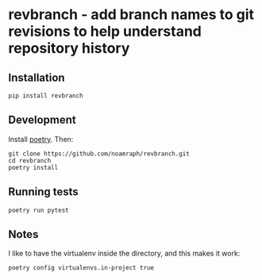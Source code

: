 # revbranch - add branch names to git revisions to help understand repository history

## Installation

```
pip install revbranch
```

## Development

Install [poetry](https://python-poetry.org/). Then:

```
git clone https://github.com/noamraph/revbranch.git
cd revbranch
poetry install 
```


## Running tests

```
poetry run pytest
```

## Notes

I like to have the virtualenv inside the directory, and this makes it work:

```
poetry config virtualenvs.in-project true
```